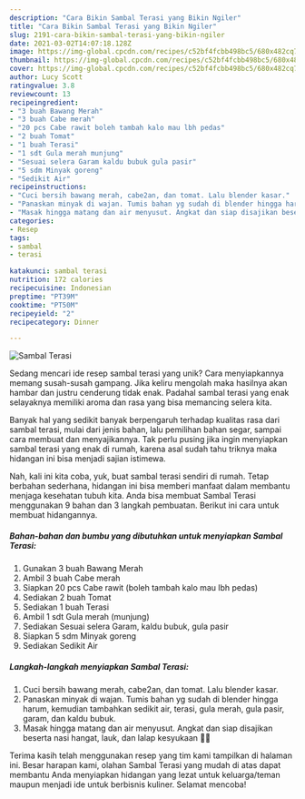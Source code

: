 ```yaml
---
description: "Cara Bikin Sambal Terasi yang Bikin Ngiler"
title: "Cara Bikin Sambal Terasi yang Bikin Ngiler"
slug: 2191-cara-bikin-sambal-terasi-yang-bikin-ngiler
date: 2021-03-02T14:07:18.128Z
image: https://img-global.cpcdn.com/recipes/c52bf4fcbb498bc5/680x482cq70/sambal-terasi-foto-resep-utama.jpg
thumbnail: https://img-global.cpcdn.com/recipes/c52bf4fcbb498bc5/680x482cq70/sambal-terasi-foto-resep-utama.jpg
cover: https://img-global.cpcdn.com/recipes/c52bf4fcbb498bc5/680x482cq70/sambal-terasi-foto-resep-utama.jpg
author: Lucy Scott
ratingvalue: 3.8
reviewcount: 13
recipeingredient:
- "3 buah Bawang Merah"
- "3 buah Cabe merah"
- "20 pcs Cabe rawit boleh tambah kalo mau lbh pedas"
- "2 buah Tomat"
- "1 buah Terasi"
- "1 sdt Gula merah munjung"
- "Sesuai selera Garam kaldu bubuk gula pasir"
- "5 sdm Minyak goreng"
- "Sedikit Air"
recipeinstructions:
- "Cuci bersih bawang merah, cabe2an, dan tomat. Lalu blender kasar."
- "Panaskan minyak di wajan. Tumis bahan yg sudah di blender hingga harum, kemudian tambahkan sedikit air, terasi, gula merah, gula pasir, garam, dan kaldu bubuk."
- "Masak hingga matang dan air menyusut. Angkat dan siap disajikan beserta nasi hangat, lauk, dan lalap kesyukaan 🤤🤤"
categories:
- Resep
tags:
- sambal
- terasi

katakunci: sambal terasi 
nutrition: 172 calories
recipecuisine: Indonesian
preptime: "PT39M"
cooktime: "PT50M"
recipeyield: "2"
recipecategory: Dinner

---
```



![Sambal Terasi](https://img-global.cpcdn.com/recipes/c52bf4fcbb498bc5/680x482cq70/sambal-terasi-foto-resep-utama.jpg)

Sedang mencari ide resep sambal terasi yang unik? Cara menyiapkannya memang susah-susah gampang. Jika keliru mengolah maka hasilnya akan hambar dan justru cenderung tidak enak. Padahal sambal terasi yang enak selayaknya memiliki aroma dan rasa yang bisa memancing selera kita.

Banyak hal yang sedikit banyak berpengaruh terhadap kualitas rasa dari sambal terasi, mulai dari jenis bahan, lalu pemilihan bahan segar, sampai cara membuat dan menyajikannya. Tak perlu pusing jika ingin menyiapkan sambal terasi yang enak di rumah, karena asal sudah tahu triknya maka hidangan ini bisa menjadi sajian istimewa.




Nah, kali ini kita coba, yuk, buat sambal terasi sendiri di rumah. Tetap berbahan sederhana, hidangan ini bisa memberi manfaat dalam membantu menjaga kesehatan tubuh kita. Anda bisa membuat Sambal Terasi menggunakan 9 bahan dan 3 langkah pembuatan. Berikut ini cara untuk membuat hidangannya.

<!--inarticleads1-->

##### Bahan-bahan dan bumbu yang dibutuhkan untuk menyiapkan Sambal Terasi:

1. Gunakan 3 buah Bawang Merah
1. Ambil 3 buah Cabe merah
1. Siapkan 20 pcs Cabe rawit (boleh tambah kalo mau lbh pedas)
1. Sediakan 2 buah Tomat
1. Sediakan 1 buah Terasi
1. Ambil 1 sdt Gula merah (munjung)
1. Sediakan Sesuai selera Garam, kaldu bubuk, gula pasir
1. Siapkan 5 sdm Minyak goreng
1. Sediakan Sedikit Air




<!--inarticleads2-->

##### Langkah-langkah menyiapkan Sambal Terasi:

1. Cuci bersih bawang merah, cabe2an, dan tomat. Lalu blender kasar.
1. Panaskan minyak di wajan. Tumis bahan yg sudah di blender hingga harum, kemudian tambahkan sedikit air, terasi, gula merah, gula pasir, garam, dan kaldu bubuk.
1. Masak hingga matang dan air menyusut. Angkat dan siap disajikan beserta nasi hangat, lauk, dan lalap kesyukaan 🤤🤤




Terima kasih telah menggunakan resep yang tim kami tampilkan di halaman ini. Besar harapan kami, olahan Sambal Terasi yang mudah di atas dapat membantu Anda menyiapkan hidangan yang lezat untuk keluarga/teman maupun menjadi ide untuk berbisnis kuliner. Selamat mencoba!
